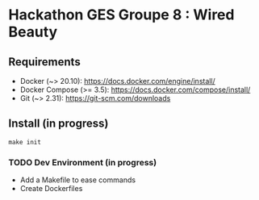 # Hackathon GES Groupe 8 : Wired Beauty

## Requirements

- Docker (~> 20.10): <https://docs.docker.com/engine/install/>
- Docker Compose (>= 3.5): <https://docs.docker.com/compose/install/>
- Git (~> 2.31): <https://git-scm.com/downloads>

## Install (in progress)

`make init`

### TODO Dev Environment (in progress)

- Add a Makefile to ease commands
- Create Dockerfiles
